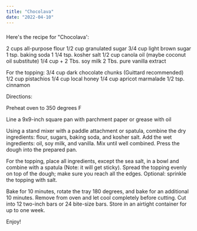 ```yaml
---
title: "Chocolava"
date: "2022-04-10"
---
```


### 

Here's the recipe for "Chocolava':

2 cups all-purpose flour
1/2 cup granulated sugar
3/4 cup light brown sugar
1 tsp. baking soda
1 1/4 tsp. kosher salt
1/2 cup canola oil (maybe coconut oil substitute)
1/4 cup + 2 Tbs. soy milk
2 Tbs. pure vanilla extract

For the topping:
3/4 cup dark chocolate chunks (Guittard recommended)
1/2 cup pistachios
1/4 cup local honey
1/4 cup apricot marmalade 
1/2 tsp. cinnamon

Directions:

Preheat oven to 350 degrees F

Line a 9x9-inch square pan with parchment paper or grease with oil

Using a stand mixer with a paddle attachment or spatula, combine the dry ingredients: flour, sugars, baking soda, and kosher salt. Add the wet ingredients: oil, soy milk, and vanilla. Mix until well combined. Press the dough into the prepared pan.

For the topping, place all ingredients, except the sea salt, in a bowl and combine with a spatula (Note: it will get sticky). Spread the topping evenly on top of the dough; make sure you reach all the edges. Optional: sprinkle the topping with salt.

Bake for 10 minutes, rotate the tray 180 degrees, and bake for an additional 10 minutes. Remove from oven and let cool completely before cutting. Cut into 12 two-inch bars or 24 bite-size bars. Store in an airtight container for up to one week.

Enjoy! 

